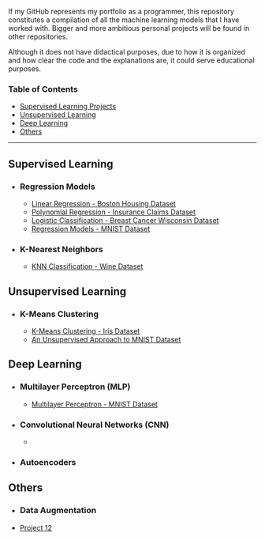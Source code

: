 

If my GitHub represents my portfolio as a programmer, this repository constitutes a compilation of all the machine learning models that I have worked with. Bigger and more ambitious personal projects will be found in other repositories.

Although it does not have didactical purposes, due to how it is organized and how clear the code and the explanations are, it could serve educational purposes.

### Table of Contents
- [Supervised Learning Projects]()
- [Unsupervised Learning]()
- [Deep Learning]()
- [Others]()

------

## Supervised Learning
  - ### Regression Models
    - [Linear Regression - Boston Housing Dataset]()
    - [Polynomial Regression - Insurance Claims Dataset]()
    - [Logistic Classification - Breast Cancer Wisconsin Dataset]()
    - [Regression Models - MNIST Dataset]()
  - ### K-Nearest Neighbors
    - [KNN Classification - Wine Dataset]()
## Unsupervised Learning
  - ### K-Means Clustering
    - [K-Means Clustering - Iris Dataset]()
    - [An Unsupervised Approach to MNIST Dataset]()
## Deep Learning
  - ### Multilayer Perceptron (MLP)
    - [Multilayer Perceptron - MNIST Dataset]()
  - ### Convolutional Neural Networks (CNN)
    - []()
  - ### Autoencoders
## Others
 - ### Data Augmentation
  - [Project 12]()
